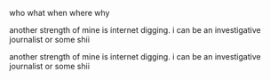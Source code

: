 who what when where why

another strength of mine is internet digging. i can be an investigative journalist or some shii

another strength of mine is internet digging. i can be an investigative journalist or some shii

